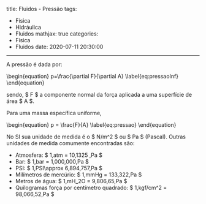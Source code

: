 title: Fluidos - Pressão
tags:
  - Física
  - Hidráulica
  - Fluidos
mathjax: true
categories:
  - Física
  - Fluidos
date: 2020-07-11 20:30:00
---
A pressão é dada por:

\begin{equation}
  p=\frac{\partial F}{\partial A}
  \label{eq:pressaoInf}
\end{equation}

<!-- more -->

sendo, $ F $ a componente normal da força aplicada a uma superfície de área $ A $. 

Para uma massa específica uniforme,

\begin{equation}
  p = \frac{F}{A}
  \label{eq:pressao}
\end{equation}

No SI sua unidade de medida é o $ N/m^2 $ ou $ Pa $ (Pascal). Outras unidades de medida comumente encontradas são:

- Atmosfera: $ 1\,atm = 10\,1325 \,Pa $
- Bar: $ 1\,bar = 1\,000\,000\,Pa $
- PSI: $ 1\,PSI\approx 6\,894,757\,Pa $
- Milímetros de mercúrio: $ 1\,mmHg = 133,322\,Pa $
- Metros de água: $ 1\,mH_2O = 9\,806,65\,Pa $
- Quilogramas força por centímetro quadrado: $ 1\,kgf/cm^2 =  98\,066,52\,Pa $